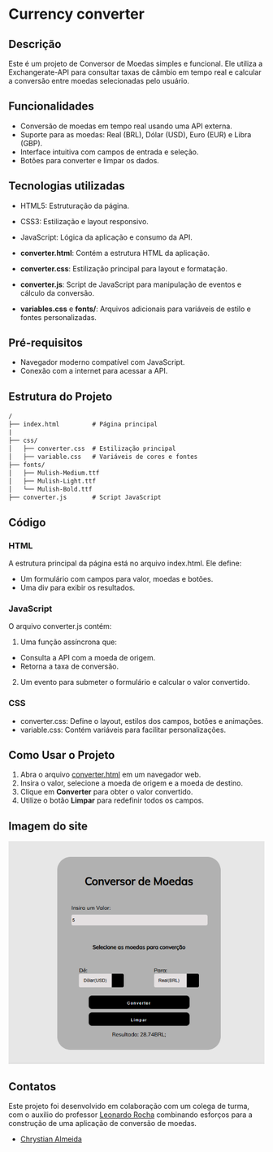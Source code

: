 # Currency converter

## Descrição
Este é um projeto de Conversor de Moedas simples e funcional. Ele utiliza a Exchangerate-API para consultar taxas de câmbio em tempo real e calcular a conversão entre moedas selecionadas pelo usuário.

## Funcionalidades
- Conversão de moedas em tempo real usando uma API externa.
- Suporte para as moedas: Real (BRL), Dólar (USD), Euro (EUR) e Libra (GBP).
- Interface intuitiva com campos de entrada e seleção.
- Botões para converter e limpar os dados.

## Tecnologias utilizadas

- HTML5: Estruturação da página.
- CSS3: Estilização e layout responsivo.
- JavaScript: Lógica da aplicação e consumo da API.

- **converter.html**: Contém a estrutura HTML da aplicação.
- **converter.css**: Estilização principal para layout e formatação.
- **converter.js**: Script de JavaScript para manipulação de eventos e cálculo da conversão.
- **variables.css** e **fonts/**: Arquivos adicionais para variáveis de estilo e fontes personalizadas.

## Pré-requisitos

- Navegador moderno compatível com JavaScript.
- Conexão com a internet para acessar a API.

## Estrutura do Projeto

``` 
/
├── index.html         # Página principal
|
├── css/
│   ├── converter.css  # Estilização principal
│   ├── variable.css   # Variáveis de cores e fontes
├── fonts/
│   ├── Mulish-Medium.ttf
│   ├── Mulish-Light.ttf
│   └── Mulish-Bold.ttf
├── converter.js       # Script JavaScript 
```

## Código
### HTML

A estrutura principal da página está no arquivo index.html. Ele define:

- Um formulário com campos para valor, moedas e botões.
- Uma div para exibir os resultados.

### JavaScript
O arquivo converter.js contém:

1. Uma função assíncrona que:
- Consulta a API com a moeda de origem.
- Retorna a taxa de conversão.
2. Um evento para submeter o formulário e calcular o valor convertido.

### CSS
- converter.css: Define o layout, estilos dos campos, botões e animações.
- variable.css: Contém variáveis para facilitar personalizações.


## Como Usar o Projeto

1. Abra o arquivo [converter.html](http://127.0.0.1:5500/converter.html) em um navegador web.
2. Insira o valor, selecione a moeda de origem e a moeda de destino.
3. Clique em **Converter** para obter o valor convertido.
4. Utilize o botão **Limpar** para redefinir todos os campos.

## Imagem do site 

![](Captura%20de%20tela%202024-11-14%20080136.png)

## Contatos

Este projeto foi desenvolvido em colaboração com um colega de turma, com o auxilio do professor [Leonardo Rocha](https://github.com/leonardossrocha) combinando esforços para a construção de uma aplicação de conversão de moedas.

* [Chrystian Almeida](https://github.com/ESChrystian/)
